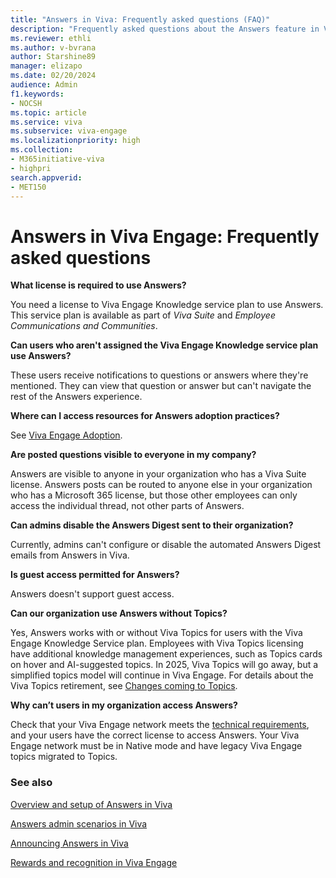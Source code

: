 ```yaml
---
title: "Answers in Viva: Frequently asked questions (FAQ)"
description: "Frequently asked questions about the Answers feature in Viva."
ms.reviewer: ethli
ms.author: v-bvrana
author: Starshine89
manager: elizapo
ms.date: 02/20/2024
audience: Admin
f1.keywords:
- NOCSH
ms.topic: article
ms.service: viva
ms.subservice: viva-engage
ms.localizationpriority: high
ms.collection:  
- M365initiative-viva
- highpri
search.appverid:
- MET150
---
```


# Answers in Viva Engage: Frequently asked questions

**What license is required to use Answers?**

You need a license to Viva Engage Knowledge service plan to use Answers. This service plan is available as part of _Viva Suite_ and _Employee Communications and Communities_.

**Can users who aren't assigned the Viva Engage Knowledge service plan use Answers?**

These users receive notifications to questions or answers where they're mentioned. They can view that question or answer but can't navigate the rest of the Answers experience.

**Where can I access resources for Answers adoption practices?**

See [Viva Engage Adoption](https://adoption.microsoft.com/yammer/).

**Are posted questions visible to everyone in my company?**

Answers are visible to anyone in your organization who has a Viva Suite license. Answers posts can be routed to anyone else in your organization who has a Microsoft 365 license, but those other employees can only access the individual thread, not other parts of Answers.

**Can admins disable the Answers Digest sent to their organization?**

Currently, admins can't configure or disable the automated Answers Digest emails from Answers in Viva.

**Is guest access permitted for Answers?**

Answers doesn't support guest access.

**Can our organization use Answers without Topics?**

Yes, Answers works with or without Viva Topics for users with the Viva Engage Knowledge Service plan. Employees with Viva Topics licensing have additional knowledge management experiences, such as Topics cards on hover and AI-suggested topics. In 2025, Viva Topics will go away, but a simplified topics model will continue in Viva Engage. For details about the Viva Topics retirement, see [Changes coming to Topics](/microsoft-365/topics/changes-coming-to-topics).

**Why can’t users in my organization access Answers?**

Check that your Viva Engage network meets the [technical requirements](/viva/engage/eac-answers-overview-setup), and your users have the correct license to access Answers. Your Viva Engage network must be in Native mode and have legacy Viva Engage topics migrated to Topics.

### See also

[Overview and setup of Answers in Viva](/Viva/engage/eac-answers-overview-setup)

[Answers admin scenarios in Viva](/Viva/engage/eac-answers-admin-scenarios)

[Announcing Answers in Viva](https://techcommunity.microsoft.com/t5/microsoft-viva-blog/announcing-answers-in-microsoft-viva/ba-p/3634288)

[Rewards and recognition in Viva Engage](/Viva/engage/badges)
